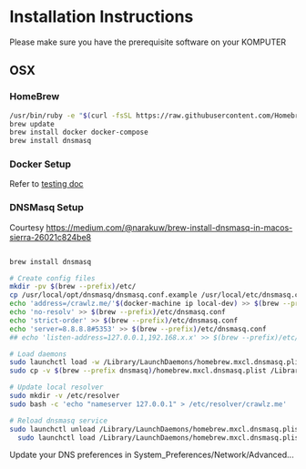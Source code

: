 # Installation Instructions

Please make sure you have the prerequisite software on your KOMPUTER

## OSX

### HomeBrew
```sh
/usr/bin/ruby -e "$(curl -fsSL https://raw.githubusercontent.com/Homebrew/install/master/install)"
brew update
brew install docker docker-compose
brew install dnsmasq
```

### Docker Setup

Refer to [testing doc](TESTING.md#Local-Deployment)

### DNSMasq Setup

Courtesy https://medium.com/@narakuw/brew-install-dnsmasq-in-macos-sierra-26021c824be8

```sh

brew install dnsmasq

# Create config files
mkdir -pv $(brew --prefix)/etc/
cp /usr/local/opt/dnsmasq/dnsmasq.conf.example /usr/local/etc/dnsmasq.conf
echo 'address=/crawlz.me/'$(docker-machine ip local-dev) >> $(brew --prefix)/etc/dnsmasq.conf
echo 'no-resolv' >> $(brew --prefix)/etc/dnsmasq.conf
echo 'strict-order' >> $(brew --prefix)/etc/dnsmasq.conf
echo 'server=8.8.8.8#5353' >> $(brew --prefix)/etc/dnsmasq.conf
## echo 'listen-address=127.0.0.1,192.168.x.x' >> $(brew --prefix)/etc/dnsmasq.conf

# Load daemons
sudo launchctl load -w /Library/LaunchDaemons/homebrew.mxcl.dnsmasq.plist
sudo cp -v $(brew --prefix dnsmasq)/homebrew.mxcl.dnsmasq.plist /Library/LaunchDaemons

# Update local resolver
sudo mkdir -v /etc/resolver
sudo bash -c 'echo "nameserver 127.0.0.1" > /etc/resolver/crawlz.me'

# Reload dnsmasq service
sudo launchctl unload /Library/LaunchDaemons/homebrew.mxcl.dnsmasq.plist && \
  sudo launchctl load /Library/LaunchDaemons/homebrew.mxcl.dnsmasq.plist
```

Update your DNS preferences in System_Preferences/Network/Advanced...


